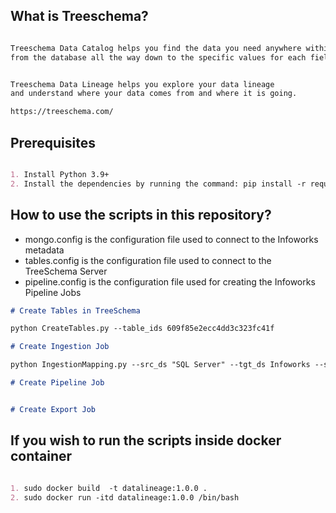 ## What is Treeschema?

```markdown

Treeschema Data Catalog helps you find the data you need anywhere within your data ecosystem 
from the database all the way down to the specific values for each field.


Treeschema Data Lineage helps you explore your data lineage 
and understand where your data comes from and where it is going.

https://treeschema.com/
```

## Prerequisites

```markdown

1. Install Python 3.9+
2. Install the dependencies by running the command: pip install -r requirements.txt

```
## How to use the scripts in this repository?

- mongo.config is the configuration file used to connect to the Infoworks metadata
- tables.config is the configuration file used to connect to the TreeSchema Server
- pipeline.config is the configuration file used for creating the Infoworks Pipeline Jobs

```markdown
# Create Tables in TreeSchema

python CreateTables.py --table_ids 609f85e2ecc4dd3c323fc41f

# Create Ingestion Job

python IngestionMapping.py --src_ds "SQL Server" --tgt_ds Infoworks --src_target_schema "supportdb.dbo.dimEmployee:iwx.HR_Database.dimEmployee,supportdb.dbo.dimDept:iwx.HR_Database.dimDept"

# Create Pipeline Job


# Create Export Job

```
## If you wish to run the scripts inside docker container
```markdown

1. sudo docker build  -t datalineage:1.0.0 .
2. sudo docker run -itd datalineage:1.0.0 /bin/bash

```
